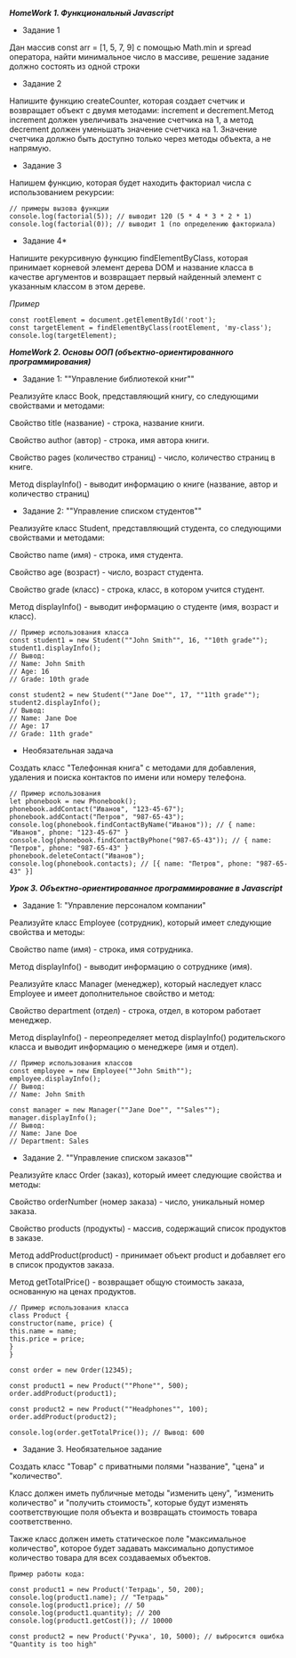 ***HomeWork 1. Функциональный Javascript***

- Задание 1

Дан массив const arr = [1, 5, 7, 9] с помощью Math.min и spread оператора, найти минимальное число в массиве, решение задание должно состоять из одной строки

- Задание 2

Напишите функцию createCounter, которая создает счетчик и возвращает объект с двумя методами: increment и decrement.Метод increment должен увеличивать значение счетчика на 1, а метод decrement должен уменьшать значение счетчика на 1. 
Значение счетчика должно быть доступно только через методы объекта, а не напрямую.

- Задание 3

Напишем функцию, которая будет находить факториал числа с использованием рекурсии:

    // примеры вызова функции
    console.log(factorial(5)); // выводит 120 (5 * 4 * 3 * 2 * 1)
    console.log(factorial(0)); // выводит 1 (по определению факториала)


- Задание 4*

Напишите рекурсивную функцию findElementByClass, которая принимает корневой элемент дерева DOM и название класса в качестве аргументов и возвращает первый найденный элемент с указанным классом в этом дереве.

*Пример*

    const rootElement = document.getElementById('root');
    const targetElement = findElementByClass(rootElement, 'my-class');  
    console.log(targetElement);


    
***HomeWork 2. Основы ООП (объектно-ориентированного программирования)***

- Задание 1: ""Управление библиотекой книг""

Реализуйте класс Book, представляющий книгу, со следующими свойствами и методами:

Свойство title (название) - строка, название книги.

Свойство author (автор) - строка, имя автора книги.

Свойство pages (количество страниц) - число, количество страниц в книге.

Метод displayInfo() - выводит информацию о книге (название, автор и количество страниц)

- Задание 2: ""Управление списком студентов""

Реализуйте класс Student, представляющий студента, со следующими свойствами и методами:

Свойство name (имя) - строка, имя студента.

Свойство age (возраст) - число, возраст студента.

Свойство grade (класс) - строка, класс, в котором учится студент.

Метод displayInfo() - выводит информацию о студенте (имя, возраст и класс).


    // Пример использования класса
    const student1 = new Student(""John Smith"", 16, ""10th grade"");
    student1.displayInfo();
    // Вывод:
    // Name: John Smith
    // Age: 16
    // Grade: 10th grade

    const student2 = new Student(""Jane Doe"", 17, ""11th grade"");
    student2.displayInfo();
    // Вывод:
    // Name: Jane Doe
    // Age: 17
    // Grade: 11th grade"

- Необязательная задача

Создать класс "Телефонная книга" с методами для добавления, удаления и поиска контактов по имени или номеру телефона.

    // Пример использования
    let phonebook = new Phonebook();
    phonebook.addContact("Иванов", "123-45-67");
    phonebook.addContact("Петров", "987-65-43");
    console.log(phonebook.findContactByName("Иванов")); // { name: "Иванов", phone: "123-45-67" }
    console.log(phonebook.findContactByPhone("987-65-43")); // { name: "Петров", phone: "987-65-43" }
    phonebook.deleteContact("Иванов");
    console.log(phonebook.contacts); // [{ name: "Петров", phone: "987-65-43" }]



***Урок 3. Объектно-ориентированное программирование в Javascript***

- Задание 1: "Управление персоналом компании"

Реализуйте класс Employee (сотрудник), который имеет следующие свойства и методы:

Свойство name (имя) - строка, имя сотрудника.

Метод displayInfo() - выводит информацию о сотруднике (имя).

Реализуйте класс Manager (менеджер), который наследует класс Employee и имеет дополнительное свойство и метод:

Свойство department (отдел) - строка, отдел, в котором работает менеджер.

Метод displayInfo() - переопределяет метод displayInfo() родительского класса и выводит информацию о менеджере (имя и отдел).

    // Пример использования классов
    const employee = new Employee(""John Smith"");
    employee.displayInfo();
    // Вывод:
    // Name: John Smith

    const manager = new Manager(""Jane Doe"", ""Sales"");
    manager.displayInfo();
    // Вывод:
    // Name: Jane Doe
    // Department: Sales

- Задание 2. ""Управление списком заказов""

Реализуйте класс Order (заказ), который имеет следующие свойства и методы:

Свойство orderNumber (номер заказа) - число, уникальный номер заказа.

Свойство products (продукты) - массив, содержащий список продуктов в заказе.

Метод addProduct(product) - принимает объект product и добавляет его в список продуктов заказа.

Метод getTotalPrice() - возвращает общую стоимость заказа, основанную на ценах продуктов.

    // Пример использования класса
    class Product {
    constructor(name, price) {
    this.name = name;
    this.price = price;
    }
    }

    const order = new Order(12345);

    const product1 = new Product(""Phone"", 500);
    order.addProduct(product1);

    const product2 = new Product(""Headphones"", 100);
    order.addProduct(product2);

    console.log(order.getTotalPrice()); // Вывод: 600


- Задание 3. Необязательное задание

Создать класс "Товар" с приватными полями "название", "цена" и "количество". 

Класс должен иметь публичные методы "изменить цену", "изменить количество" и "получить стоимость", которые будут изменять соответствующие поля объекта и возвращать стоимость товара соответственно. 

Также класс должен иметь статическое поле "максимальное количество", которое будет задавать максимально допустимое количество товара для всех создаваемых объектов.

    Пример работы кода:

    const product1 = new Product('Тетрадь', 50, 200);
    console.log(product1.name); // "Тетрадь"
    console.log(product1.price); // 50
    console.log(product1.quantity); // 200
    console.log(product1.getCost()); // 10000

    const product2 = new Product('Ручка', 10, 5000); // выбросится ошибка "Quantity is too high"